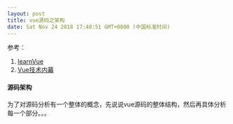 ```yaml
---
layout: post
title: vue源码之架构
date: Sat Nov 24 2018 17:48:51 GMT+0800 (中国标准时间)
---
```

参考：
1. [learnVue][learnVueUrl]
2. [Vue技术内幕][vueDesiginUrl]

#### 源码架构
为了对源码分析有一个整体的概念，先说说vue源码的整体结构，然后再具体分析每一个部分。。。



[vueDesiginUrl]: http://hcysun.me/vue-design/
[learnVueUrl]: https://github.com/answershuto/learnVue